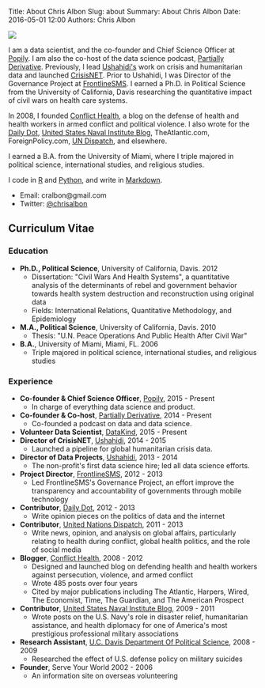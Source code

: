 Title: About Chris Albon
Slug: about
Summary: About Chris Albon
Date: 2016-05-01 12:00
Authors: Chris Albon


<img src="{filename}/images/chris_albon_banner.jpg"></img>

I am a data scientist, and the co-founder and Chief Science Officer at [Popily](http://www.popily.com). I am also the co-host of the data science podcast, [Partially Derivative](http://www.partiallyderivative.com). Previously, I lead [Ushahidi's](http://www.ushahidi.com) work on crisis and humanitarian data and launched [CrisisNET](http://crisis.net). Prior to Ushahidi, I was Director of the Governance Project at [FrontlineSMS](http://www.frontlinesms.com). I earned a Ph.D. in Political Science from the University of California, Davis researching the quantitative impact of civil wars on health care systems.

In 2008, I founded [Conflict Health](http://www.chrisalbon.com/conflict-health/), a blog on the defense of health and health workers in armed conflict and political violence. I also wrote for the [Daily Dot](http://dailydot.com), [United States Naval Institute Blog](http://blog.usni.org), TheAtlantic.com, ForeignPolicy.com, [UN Dispatch](http://undispatch.com), and elsewhere.

I earned a B.A. from the University of Miami, where I triple majored in political science, international studies, and religious studies.

I code in [R](http://r-project.org) and [Python](http://www.python.org/), and write in [Markdown](http://daringfireball.net/projects/markdown/).

-   Email: &#099;&#114;&#097;&#108;&#098;&#111;&#110;&#064;&#103;&#109;&#097;&#105;&#108;&#046;&#099;&#111;&#109;
-   Twitter: [@chrisalbon](https://twitter.com/chrisalbon)

## Curriculum Vitae

### Education

-   **Ph.D., Political Science**, University of California, Davis. 2012
    -   Dissertation: "Civil Wars And Health Systems", a quantitative analysis of the determinants of rebel and government behavior towards health system destruction and reconstruction using original data
    -   Fields: International Relations, Quantitative Methodology, and Epidemiology
-   **M.A., Political Science**, University of California, Davis. 2010
    -   Thesis: "U.N. Peace Operations And Public Health After Civil War"
-   **B.A.**, University of Miami, Miami, FL. 2006
    -   Triple majored in political science, international studies, and religious studies

### Experience

-   **Co-founder & Chief Science Officer**, [Popily](http://www.popily.com), 2015 - Present
    -   In charge of everything data science and product.
-   **Co-founder & Co-host**, [Partially Derivative](http://www.partiallyderivative.com), 2014 - Present
    -   Co-founded a podcast on data and data science.
-   **Volunteer Data Scientist**, [DataKind](http://www.datakind.org/), 2015 - Present
-   **Director of CrisisNET**, [Ushahidi](http://www.ushahidi.com), 2014 - 2015
    -   Launched a pipeline for global humanitarian crisis data.
-   **Director of Data Projects**, [Ushahidi](http://www.ushahidi.com), 2013 - 2014
    -   The non-profit's first data science hire; led all data science efforts.
-   **Project Director**, [FrontlineSMS](http://www.frontlinesms.com), 2012 - 2013
    -   Led FrontlineSMS's Governance Project, an effort improve the transparency and accountability of governments through mobile technology
-   **Contributor**, [Daily Dot](http://dailydot.com), 2012 - 2013
    -   Write opinion pieces on the politics of data and the internet
-   **Contributor**, [United Nations Dispatch](http://undispatch.com), 2011 - 2013
    -   Write news, opinion, and analysis on global affairs, particularly relating to health during conflict, global health politics, and the role of social media
-   **Blogger**, [Conflict Health](https://github.com/chrisalbon/conflict_health), 2008 - 2012
    -   Designed and launched blog on defending health and health workers against persecution, violence, and armed conflict
    -   Wrote 485 posts over four years
    -   Cited by major publications including The Atlantic, Harpers, Wired, The Economist, Time, The Guardian, and The American Prospect
-   **Contributor**, [United States Naval Institute Blog](blog.usni.org), 2009 - 2011
    -   Wrote posts on the U.S. Navy's role in disaster relief, humanitarian assistance, and health diplomacy for one of America's most prestigious professional military associations
-   **Research Assistant**, [U.C. Davis Department Of Political Science](http://ps.ucdavis.edu), 2008 - 2009
    -   Researched the effect of U.S. defense policy on military suicides
-   **Founder**, Serve Your World 2002 - 2006
    -   An information site on overseas volunteering

